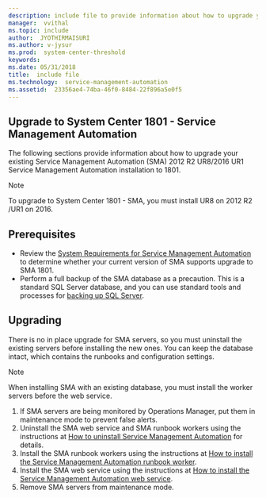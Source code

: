 ```yaml
---
description: include file to provide information about how to upgrade your existing Service Management Automation to release 1801.
manager:  vvithal
ms.topic: include
author:  JYOTHIRMAISURI
ms.author: v-jysur
ms.prod:  system-center-threshold
keywords:  
ms.date: 05/31/2018
title:  include file
ms.technology:  service-management-automation
ms.assetid:  23356ae4-74ba-46f0-8484-22f896a5e0f5
---
```


## Upgrade to System Center 1801 - Service Management Automation


The following sections provide information about how to upgrade your existing Service Management Automation (SMA) 2012 R2 UR8/2016 UR1 Service Management Automation installation to 1801.

> [!NOTE]
  To upgrade to System Center 1801 - SMA, you must install UR8 on 2012 R2 /UR1 on 2016.

## Prerequisites

- Review the [System Requirements for Service Management Automation](../sma/system-requirements-1801.md) to determine whether your current version of SMA supports upgrade to SMA 1801.
- Perform a full backup of the SMA database as a precaution. This is a standard SQL Server database, and you can use standard tools and processes for [backing up SQL Server](https://go.microsoft.com/fwlink/p/?LinkId=216936).

## Upgrading

There is no in place upgrade for SMA servers, so you must uninstall the existing servers before installing the new ones.  You can keep the database intact, which contains the runbooks and configuration settings.  

> [!NOTE]
When installing SMA with an existing database, you must install the worker servers before the web service.

1. If SMA servers are being monitored by Operations Manager, put them in maintenance mode to prevent false alerts.
2. Uninstall the SMA web service and SMA runbook workers using the instructions at <a href="https://technet.microsoft.com/en-us/library/dn469636(v=sc.12).aspx">How to uninstall Service Management Automation</a> for details.
3. Install the SMA runbook workers using the instructions at [How to install the Service Management Automation runbook worker](../sma/deploy/how-to-install-the-service-management-automation-runbook-worker.md).
4. Install the SMA web service using the instructions at [How to install the Service Management Automation web service](../sma/deploy/how-to-install-the-service-management-automation-web-service.md).
5. Remove SMA servers from maintenance mode.
